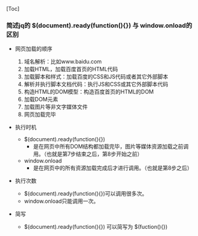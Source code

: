 [Toc]
### 简述jq的 $(document).ready(function(){}) 与 window.onload的区别
- 网页加载的顺序
    1. 域名解析：比如www.baidu.com
    2. 加载HTML，加载百度首页的HTML代码
    3. 加载脚本和样式：加载百度的CSS和JS代码或者其它外部脚本
    4. 解析并执行脚本文档代码：执行JS和CSS或其它外部脚本代码
    5. 构造HTML的DOM模型：构造百度首页的HTML的DOM
    6. 加载DOM元素
    7. 加载图片等非文字媒体文件
    8. 网页加载完毕


- 执行时机

    - $(document).ready(function(){})
        - 是在网页中所有DOM结构都加载完毕，图片等媒体资源加载之前调用。（也就是第7步结束之后，第8步开始之前）
    - window.onload
        - 是在网页中的所有资源加载完成后才进行调用。（也就是第8步之后）

- 执行次数

    - $(document).ready(function(){})可以调用很多次。
    - window.onload只能调用一次。

- 简写

    - $(document).ready(function(){}) 可以简写为 $(fuction(){})